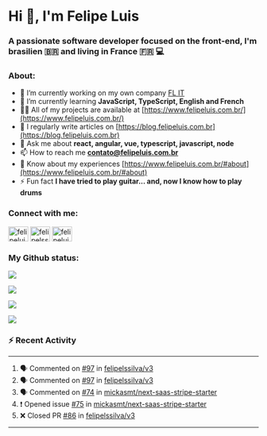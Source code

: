 <h1 align="left">Hi 👋, I'm Felipe Luis</h1>
<h3 align="left">A passionate software developer focused on the front-end, I'm brasilien 🇧🇷 and living in France 🇫🇷 💻</h3>

<h3 align="left">About:</h3>

- 🔭 I’m currently working on my own company [FL IT](https://www.linkedin.com/company/felipe-luis-it/)
- 🌱 I’m currently learning **JavaScript, TypeScript, English and French**
- 👨‍💻 All of my projects are available at [https://www.felipeluis.com.br/](https://www.felipeluis.com.br/)
- 📝 I regularly write articles on [https://blog.felipeluis.com.br](https://blog.felipeluis.com.br)
- 💬 Ask me about **react, angular, vue, typescript, javascript, node**
- 📫 How to reach me **contato@felipeluis.com.br**
- 📄 Know about my experiences [https://www.felipeluis.com.br/#about](https://www.felipeluis.com.br/#about)
- ⚡ Fun fact **I have tried to play guitar... and, now I know how to play drums**

<h3 align="left">Connect with me:</h3>
<p align="left">
<a href="https://twitter.com/felipeluisss" target="blank"><img align="center" src="https://raw.githubusercontent.com/rahuldkjain/github-profile-readme-generator/master/src/images/icons/Social/twitter.svg" alt="felipeluisss" height="30" width="40" /></a>
<a href="https://linkedin.com/in/felipelssilva" target="blank"><img align="center" src="https://raw.githubusercontent.com/rahuldkjain/github-profile-readme-generator/master/src/images/icons/Social/linked-in-alt.svg" alt="felipelssilva" height="30" width="40" /></a>
<a href="https://instagram.com/felipeluis.js" target="blank"><img align="center" src="https://raw.githubusercontent.com/rahuldkjain/github-profile-readme-generator/master/src/images/icons/Social/instagram.svg" alt="felipeluiss" height="30" width="40" /></a>
</p>

<h3 align="left">My Github status:</h3>

<p align="left"><img align="center" src="https://github-profile-trophy.vercel.app/?username=felipelssilva&margin-w=15&margin-h=15&column=-1"/></p>
<p align="left"><img align="center" src="https://github-readme-streak-stats.herokuapp.com/?user=felipelssilva&" /></p>
<p align="left"><img align="center" src="https://github-readme-stats.vercel.app/api?username=felipelssilva&show_icons=true&locale=en" /></p>
<p align="left"><img align="center" src="https://github-readme-stats.vercel.app/api/top-langs?username=felipelssilva&show_icons=true&locale=en&layout=compact" /></p>

### :zap: Recent Activity

---

<!--START_SECTION:activity-->
1. 🗣 Commented on [#97](https://github.com/felipelssilva/v3/pull/97#issuecomment-2732111176) in [felipelssilva/v3](https://github.com/felipelssilva/v3)
2. 🗣 Commented on [#97](https://github.com/felipelssilva/v3/pull/97#issuecomment-2732109647) in [felipelssilva/v3](https://github.com/felipelssilva/v3)
3. 🗣 Commented on [#74](https://github.com/mickasmt/next-saas-stripe-starter/issues/74#issuecomment-2728892736) in [mickasmt/next-saas-stripe-starter](https://github.com/mickasmt/next-saas-stripe-starter)
4. ❗ Opened issue [#75](https://github.com/mickasmt/next-saas-stripe-starter/issues/75) in [mickasmt/next-saas-stripe-starter](https://github.com/mickasmt/next-saas-stripe-starter)
5. ❌ Closed PR [#86](https://github.com/felipelssilva/v3/pull/86) in [felipelssilva/v3](https://github.com/felipelssilva/v3)
<!--END_SECTION:activity-->


---
